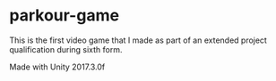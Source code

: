 # parkour-game
This is the first video game that I made as part of an extended project qualification during sixth form.

Made with Unity 2017.3.0f
